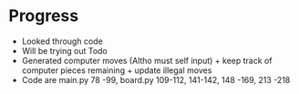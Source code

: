 # Progress
* Looked through code
* Will be trying out Todo
* Generated computer moves (Altho must self input) + keep track of computer pieces remaining + update illegal moves 
* Code are main.py 78 -99, board.py 109-112, 141-142, 148 -169, 213 -218
